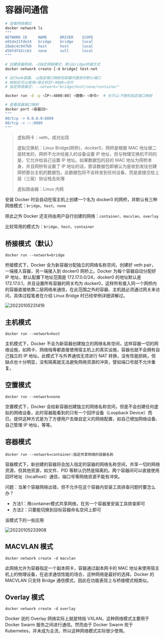 # 容器间通信

```bash
# 查看网络模式
docker network ls
"""
NETWORK ID     NAME      DRIVER    SCOPE
e01de21fde14   bridge    bridge    local
28abc4c947b8   host      host      local
d58fdf42ccb2   none      null      local
"""

# 创建容器网络，-d指定网络模式，默认bridge桥接方式
docker network create [-d bridge] test-net

# 运行web容器，-p指定端口映射到容器内服务的默认端口
# 映射后可以使用<宿主机IP:4000>访问
# 指定网络模式: --network="bridge/host/none/container"

docker run -d -p <IP>:4000:80] <镜像> <命令>  # 也可以-P随机指定端口映射

# 查看容器端口映射
docker port <容器ID>
"""
80/tcp -> 0.0.0.0:8089
80/tcp -> :::8089
"""
```

> 虚拟网卡：veth，成对出现
>
> 虚拟交换机：Linux Bridge(网桥)，docker0，网桥是根据 MAC 地址做二层转发的，网桥不允许给接入的设备设置 IP 地址，但与物理交换机不同的是，它允许给自己设置 IP 地址。如果数据包的目的 MAC 地址为网桥本身，并且网桥有设置了 IP 地址的话，那该数据包即被认为是收到发往创建网桥那台主机的数据包，此数据包将不会转发到任何设备，而是直接交给上层（三层）协议栈去处理
>
> 虚拟路由器：Linux 内核

安装 Docker 时会自动在宿主机上创建一个名为 docker0 的网桥，并默认有三种网络模式：`bridge`、`host`、`none`

除此之外 Docker 还支持由用户自行创建的网络：`container`、`macvlan`、`overlay`

比较常用的模式为：`bridge`、`host`、`container`

## 桥接模式（默认）

`docker run --network=bridge`

桥接模式下，Docker 会为新容器分配独立的网络名称空间，创建好 veth pair，一端接入容器，另一端接入到 docker0 网桥上。Docker 为每个容器自动分配好 IP 地址，默认配置下地址范围是 172.17.0.0/24，docker0 的地址默认是 172.17.0.1，并且设置所有容器的网关均为 docker0，这样所有接入同一个网桥内的容器直接依靠二层网络来通信，在此范围之外的容器、主机就必须通过网关来访问，具体过程笔者在介绍 Linux Bridge 时已经举例详细讲解过。

![20220105231419](http://image.zuoright.com/20220105231419.png)

## 主机模式

`docker run --network=host`

主机模式下，Docker 不会为新容器创建独立的网络名称空间，这样容器一切的网络设施，如网卡、网络栈等都直接使用宿主机上的真实设施，容器也就不会拥有自己独立的 IP 地址。此模式下与外界通信无须进行 NAT 转换，没有性能损耗，但缺点也十分明显，没有隔离就无法避免网络资源的冲突，譬如端口号就不允许重复。

## 空置模式

`docker run --network=none`

空置模式下，Docker 会给新容器创建独立的网络名称空间，但是不会创建任何虚拟的网络设备，此时容器能看到的只有一个回环设备（Loopback Device）而已。提供这种方式是为了方便用户去做自定义的网络配置，如自己增加网络设备、自己管理 IP 地址，等等。

## 容器模式

`docker run --network=container:指定共享网络的容器名称`

容器模式下，新创建的容器将会加入指定的容器的网络名称空间，共享一切的网络资源，但其他资源，如文件、PID 等默认仍然是隔离的。两个容器间可以直接使用回环地址（localhost）通信，端口号等网络资源不能有冲突。

问题：当某个容器网络出错，但不允许在这个容器内安装工具排查问题时要怎么办？

- 方法1：用container模式共享网络，在另一个容器里安装工具排查即可
- 方法2：只要能切换到目标容器命名空间上即可

该模式下的一些应用

![20220105233908](http://image.zuoright.com/20220105233908.png)

## MACVLAN 模式

`docker network create -d macvlan`

此网络允许为容器指定一个副本网卡，容器通过副本网卡的 MAC 地址来使用宿主机上的物理设备，在追求通信性能的场合，这种网络是最好的选择。Docker 的 MACVLAN 只支持 Bridge 通信模式，因此在功能表现上与桥接模式相类似。

## Overlay 模式

`docker network create -d overlay`

Docker 说的 Overlay 网络实际上就是特指 VXLAN，这种网络模式主要用于 Docker Swarm 服务之间进行通信。然而由于 Docker Swarm 败于 Kubernetes，并未成为主流，所以这种网络模式实际很少使用。

